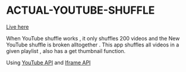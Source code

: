# ACTUAL-YOUTUBE-SHUFFLE

[Live here](https://obamafuego.000webhostapp.com/shuffle/)

When YouTube shuffle works , it only shuffles 200 videos and the New YouTube shuffle is broken alltogether . 
This app shuffles all videos in a given playlist , also has a get thumbnail function.

Using [YouTube API](https://developers.google.com/youtube/v3/) and [Iframe API](https://developers.google.com/youtube/iframe_api_reference)
